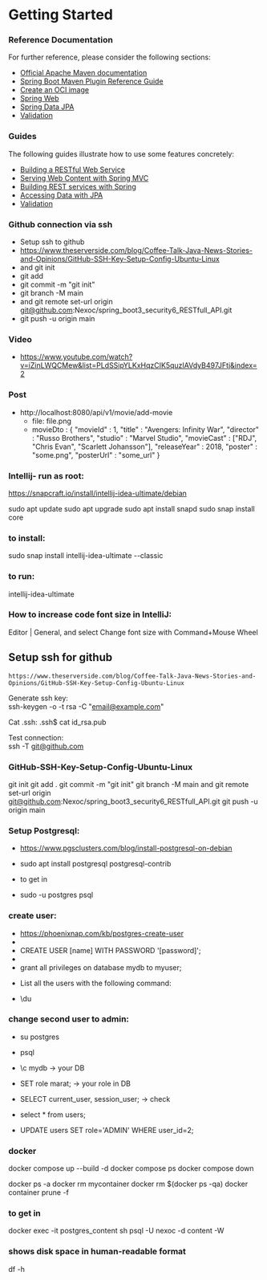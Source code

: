 # Getting Started

### Reference Documentation
For further reference, please consider the following sections:

* [Official Apache Maven documentation](https://maven.apache.org/guides/index.html)
* [Spring Boot Maven Plugin Reference Guide](https://docs.spring.io/spring-boot/docs/3.2.5/maven-plugin/reference/html/)
* [Create an OCI image](https://docs.spring.io/spring-boot/docs/3.2.5/maven-plugin/reference/html/#build-image)
* [Spring Web](https://docs.spring.io/spring-boot/docs/3.2.5/reference/htmlsingle/index.html#web)
* [Spring Data JPA](https://docs.spring.io/spring-boot/docs/3.2.5/reference/htmlsingle/index.html#data.sql.jpa-and-spring-data)
* [Validation](https://docs.spring.io/spring-boot/docs/3.2.5/reference/htmlsingle/index.html#io.validation)

### Guides
The following guides illustrate how to use some features concretely:

* [Building a RESTful Web Service](https://spring.io/guides/gs/rest-service/)
* [Serving Web Content with Spring MVC](https://spring.io/guides/gs/serving-web-content/)
* [Building REST services with Spring](https://spring.io/guides/tutorials/rest/)
* [Accessing Data with JPA](https://spring.io/guides/gs/accessing-data-jpa/)
* [Validation](https://spring.io/guides/gs/validating-form-input/)

### Github connection via ssh

+ Setup ssh to github
+ https://www.theserverside.com/blog/Coffee-Talk-Java-News-Stories-and-Opinions/GitHub-SSH-Key-Setup-Config-Ubuntu-Linux
+ and git init
+ git add
+ git commit -m "git init"
+ git branch -M main
+ and git remote set-url origin git@github.com:Nexoc/spring_boot3_security6_RESTfull_API.git
+ git push -u origin main

### Video

+ https://www.youtube.com/watch?v=iZinLWQCMew&list=PLdSSipYLKxHqzCIK5quzIAVdyB497JFtj&index=2

### Post 
* http://localhost:8080/api/v1/movie/add-movie
  + file: file.png
  + movieDto : {
          "movieId" : 1,
          "title" : "Avengers: Infinity War",
          "director" : "Russo Brothers",
          "studio" : "Marvel Studio",
          "movieCast" : ["RDJ", "Chris Evan", "Scarlett Johansson"],
          "releaseYear" : 2018,
          "poster" : "some.png",
          "posterUrl" : "some_url"
          }

### Intellij- run as root:

https://snapcraft.io/install/intellij-idea-ultimate/debian

sudo apt update
sudo apt upgrade
sudo apt install snapd
sudo snap install core

### to install:
sudo snap install intellij-idea-ultimate --classic
### to run:
intellij-idea-ultimate

### How to increase code font size in IntelliJ:
  Editor | General, and select Change font size with Command+Mouse Wheel

## Setup ssh for github

    https://www.theserverside.com/blog/Coffee-Talk-Java-News-Stories-and-Opinions/GitHub-SSH-Key-Setup-Config-Ubuntu-Linux

Generate ssh key:    
ssh-keygen -o -t rsa -C "email@example.com"

Cat .ssh:
.ssh$ cat id_rsa.pub

Test connection:    
ssh -T git@github.com


### GitHub-SSH-Key-Setup-Config-Ubuntu-Linux
git init
git add .
git commit -m "git init"
git branch -M main
and git remote set-url origin git@github.com:Nexoc/spring_boot3_security6_RESTfull_API.git
git push -u origin main


### Setup Postgresql:
* https://www.pgsclusters.com/blog/install-postgresql-on-debian
+ sudo apt install postgresql postgresql-contrib
* to get in
+ sudo -u postgres psql

### create user:
+ https://phoenixnap.com/kb/postgres-create-user
+ 
+ CREATE USER [name] WITH PASSWORD '[password]';
+ 
+ grant all privileges on database mydb to myuser;

*  List all the users with the following command:
+ \du

### change second user to admin:
+ su postgres
+ psql
+ \c mydb -> your DB
+ SET role marat; -> your role in DB
+ SELECT current_user, session_user; -> check 

+ select * from users;
+ UPDATE users SET role='ADMIN' WHERE user_id=2;

### docker

docker compose up --build -d
docker compose ps
docker compose down

docker ps -a
docker rm mycontainer
docker rm $(docker ps -qa)
docker container prune -f

### to get in
docker exec -it postgres_content sh
psql -U nexoc -d content -W

### shows disk space in human-readable format
df -h 
